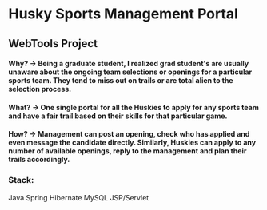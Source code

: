 # Husky Sports Management Portal
## WebTools Project

#### Why? ->  Being a graduate student, I realized grad student's are usually unaware about the ongoing team selections or openings for a particular sports team. They tend to miss out on trails or are total alien to the selection process.

#### What? -> One single portal for all the Huskies to apply for any sports team and have a fair trail based on their skills for that particular game. 

#### How? -> Management can post an opening, check who has applied and even message the candidate directly. Similarly, Huskies can apply to any number of available openings, reply to the management and plan their trails accordingly.

### Stack:
Java Spring
Hibernate 
MySQL
JSP/Servlet
